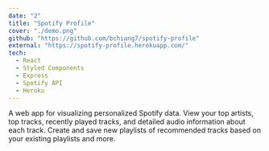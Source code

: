 ```yaml
---
date: "2"
title: "Spotify Profile"
cover: "./demo.png"
github: "https://github.com/bchiang7/spotify-profile"
external: "https://spotify-profile.herokuapp.com/"
tech:
  - React
  - Styled Components
  - Express
  - Spotify API
  - Heroku
---
```


A web app for visualizing personalized Spotify data. View your top artists, top tracks, recently played tracks, and detailed audio information about each track. Create and save new playlists of recommended tracks based on your existing playlists and more.

